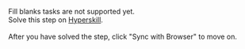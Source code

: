 Fill blanks tasks are not supported yet. <br>Solve this step on <a href="https://hyperskill.org/learn/step/39575">Hyperskill</a>. <br><br>After you have solved the step, click "Sync with Browser"  to move on.